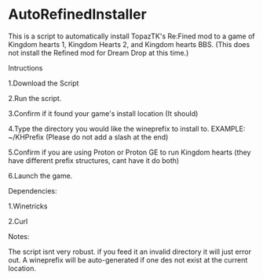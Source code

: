 # AutoRefinedInstaller

This is a script to automatically install TopazTK's Re:Fined mod to a game of Kingdom hearts 1, Kingdom Hearts 2, and Kingdom hearts BBS. (This does not install the Refined mod for Dream Drop at this time.)

Intructions
 
 1.Download the Script
 
 2.Run the script.
 
 3.Confirm if it found your game's install location (It should)
 
 4.Type the directory you would like the wineprefix to install to. EXAMPLE: ~/KHPrefix (Please do not add a slash at the end)
 
 5.Confirm if you are using Proton or Proton GE to run Kingdom hearts (they have different prefix structures, cant have it do both)
 
 6.Launch the game.
 
 
 
 
Dependencies:
  
  1.Winetricks
  
  2.Curl
  
  
  
Notes:

  The script isnt very robust. if you feed it an invalid directory it will just error out. A wineprefix will be auto-generated if one des not exist at the current location. 
  

